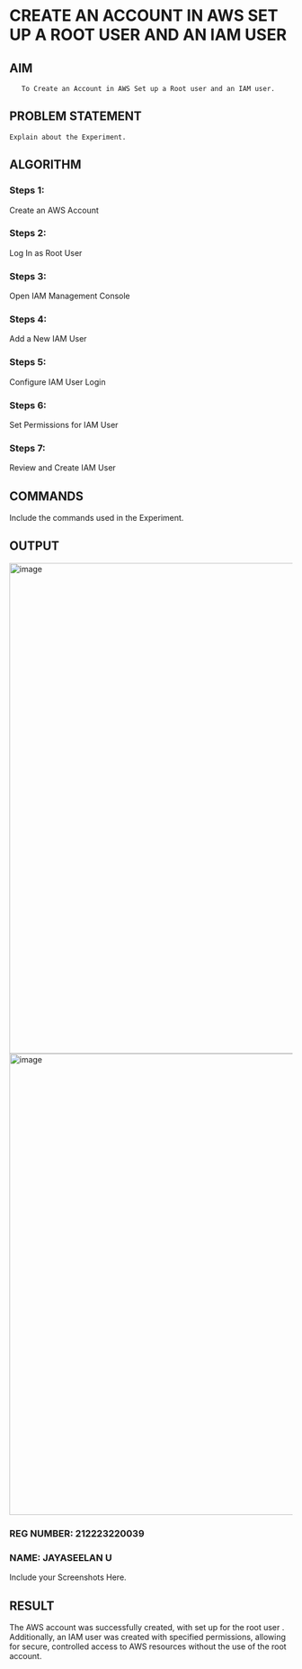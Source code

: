# CREATE AN  ACCOUNT IN AWS SET UP A ROOT USER AND AN IAM USER 
  ## AIM
       To Create an Account in AWS Set up a Root user and an IAM user.
## PROBLEM STATEMENT
    Explain about the Experiment.

## ALGORITHM
### Steps 1:
Create an AWS Account
### Steps 2:
Log In as Root User
### Steps 3:
Open IAM Management Console
### Steps 4:
Add a New IAM User
### Steps 5:
Configure IAM User Login
### Steps 6:
Set Permissions for IAM User
### Steps 7:
Review and Create IAM User
## COMMANDS
Include the commands used in the Experiment.

## OUTPUT
<img width="1696" height="871" alt="image" src="https://github.com/user-attachments/assets/6370f1e6-4d00-4e77-8d57-70423c374b2a" />
<img width="1807" height="819" alt="image" src="https://github.com/user-attachments/assets/3b74fe9d-1c81-4e78-8ab8-5a11d7d54dc0" />

### REG NUMBER: 212223220039
### NAME: JAYASEELAN U
 
 Include your Screenshots Here.
## RESULT
 
The AWS account was successfully created, with set up for the root user . Additionally, an IAM user was created with specified permissions, allowing for secure, controlled access to AWS resources without the use of the root account.
